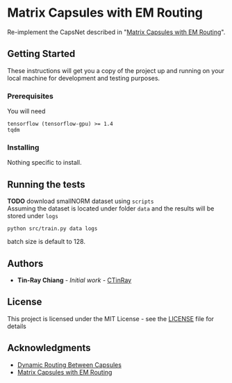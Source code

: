 # Matrix Capsules with EM Routing
Re-implement the CapsNet described in "[Matrix Capsules with EM Routing](https://openreview.net/pdf?id=HJWLfGWRb)".

## Getting Started
These instructions will get you a copy of the project up and running on your local machine for development and testing purposes.

### Prerequisites
You will need
```
tensorflow (tensorflow-gpu) >= 1.4
tqdm
```

### Installing
Nothing specific to install.

## Running the tests
**TODO** download smallNORM dataset using `scripts`  
Assuming the dataset is located under folder `data` and the results will be stored under `logs`
```
python src/train.py data logs
```
batch size is default to 128.

## Authors
* **Tin-Ray Chiang** - *Initial work* - [CTinRay](https://github.com/CTinRay)

## License
This project is licensed under the MIT License - see the [LICENSE](LICENSE) file for details

## Acknowledgments
* [Dynamic Routing Between Capsules](https://arxiv.org/pdf/1710.09829.pdf)
* [Matrix Capsules with EM Routing](https://openreview.net/pdf?id=HJWLfGWRb)

